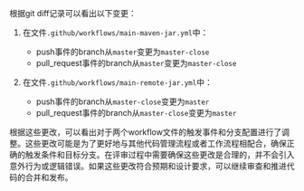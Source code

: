 根据git diff记录可以看出以下变更：

1. 在文件`.github/workflows/main-maven-jar.yml`中：
   - push事件的branch从`master`变更为`master-close`
   - pull_request事件的branch从`master`变更为`master-close`

2. 在文件`.github/workflows/main-remote-jar.yml`中：
   - push事件的branch从`master-close`变更为`master`
   - pull_request事件的branch从`master-close`变更为`master`

根据这些更改，可以看出对于两个workflow文件的触发事件和分支配置进行了调整。这些更改可能是为了更好地与其他代码管理流程或者工作流程相配合，确保正确的触发条件和目标分支。在评审过程中需要确保这些更改是合理的，并不会引入意外行为或逻辑错误。如果这些更改符合预期和设计要求，可以继续审查和推进代码的合并和发布。